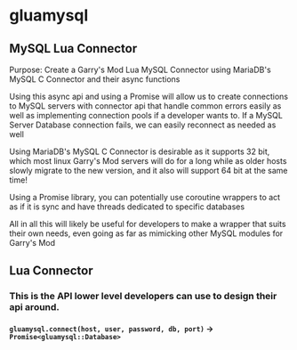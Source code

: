 # gluamysql

## MySQL Lua Connector

Purpose: Create a Garry's Mod Lua MySQL Connector using MariaDB's MySQL C Connector and their async functions

Using this async api and using a Promise will allow us to create connections to MySQL servers with connector api that handle common errors easily as well as implementing connection pools if a developer wants to. If a MySQL Server Database connection fails, we can easily reconnect as needed as well

Using MariaDB's MySQL C Connector is desirable as it supports 32 bit, which most linux Garry's Mod servers will do for a long while as older hosts slowly migrate to the new version, and it also will support 64 bit at the same time!

Using a Promise library, you can potentially use coroutine wrappers to act as if it is sync and have threads dedicated to specific databases

All in all this will likely be useful for developers to make a wrapper that suits their own needs, even going as far as mimicking other MySQL modules for Garry's Mod

## Lua Connector
### This is the API lower level developers can use to design their api around.


#### `gluamysql.connect(host, user, password, db, port)` -> `Promise<gluamysql::Database>`